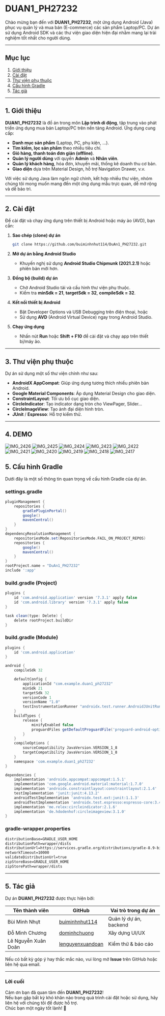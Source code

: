# DUAN1_PH27232

Chào mừng bạn đến với **DUAN1_PH27232**, một ứng dụng Android (Java) phục vụ quản lý và mua bán (E-commerce) các sản phẩm Laptop/PC. Dự án sử dụng Android SDK và các thư viện giao diện hiện đại nhằm mang lại trải nghiệm tốt nhất cho người dùng.

---

## Mục lục
1. [Giới thiệu](#gioithieu)  
2. [Cài đặt](#cai-dat)  
3. [Thư viện phụ thuộc](#thu-vien-phu-thuoc)  
4. [Cấu hình Gradle](#cau-hinh-gradle)  
5. [Tác giả](#tac-gia)  

---

<a name="gioithieu"></a>
## 1. Giới thiệu

**DUAN1_PH27232** là đồ án trong môn **Lập trình di động**, tập trung vào phát triển ứng dụng mua bán Laptop/PC trên nền tảng Android. Ứng dụng cung cấp:

- **Danh mục sản phẩm** (Laptop, PC, phụ kiện, …).  
- **Tìm kiếm, lọc sản phẩm** theo nhiều tiêu chí.  
- **Giỏ hàng, thanh toán đơn giản (offline)**.  
- **Quản lý người dùng** với quyền **Admin** và **Nhân viên**.  
- **Quản lý khách hàng**, hóa đơn, khuyến mãi, thống kê doanh thu cơ bản.  
- **Giao diện** dựa trên Material Design, hỗ trợ Navigation Drawer, v.v.

Với việc sử dụng Java làm ngôn ngữ chính, kết hợp nhiều thư viện, nhóm chúng tôi mong muốn mang đến một ứng dụng mẫu trực quan, dễ mở rộng và dễ bảo trì.

---

<a name="cai-dat"></a>
## 2. Cài đặt

Để cài đặt và chạy ứng dụng trên thiết bị Android hoặc máy ảo (AVD), bạn cần:

1. **Sao chép (clone) dự án**  
   ```bash
   git clone https://github.com/buiminhnhut114/DuAn1_PH27232.git
   ```

2. **Mở dự án bằng Android Studio**  
   - Khuyến nghị sử dụng **Android Studio Chipmunk (2021.2.1)** hoặc phiên bản mới hơn.

3. **Đồng bộ (build) dự án**  
   - Chờ Android Studio tải và cấu hình thư viện phụ thuộc.  
   - Kiểm tra **minSdk = 21**, **targetSdk = 32**, **compileSdk = 32**.  

4. **Kết nối thiết bị Android**  
   - Bật Developer Options và USB Debugging trên điện thoại, hoặc  
   - Sử dụng **AVD** (Android Virtual Device) ngay trong Android Studio.

5. **Chạy ứng dụng**  
   - Nhấn nút **Run** hoặc **Shift + F10** để cài đặt và chạy app trên thiết bị/máy ảo.

---

<a name="thu-vien-phu-thuoc"></a>
## 3. Thư viện phụ thuộc

Dự án sử dụng một số thư viện chính như sau:

- **AndroidX AppCompat**: Giúp ứng dụng tương thích nhiều phiên bản Android.  
- **Google Material Components**: Áp dụng Material Design cho giao diện.  
- **ConstraintLayout**: Tối ưu bố cục giao diện.  
- **CircleIndicator**: Tạo indicator dạng tròn cho ViewPager, Slider…  
- **CircleImageView**: Tạo ảnh đại diện hình tròn.  
- **JUnit** / **Espresso**: Hỗ trợ kiểm thử.

---
## 4. DEMO
![IMG_2426](https://github.com/user-attachments/assets/78b63587-2ac1-4abd-bf79-9f0ad695b368)
![IMG_2425](https://github.com/user-attachments/assets/12ff91cb-ebfe-43bd-9a43-532354a1af76)
![IMG_2424](https://github.com/user-attachments/assets/e051346a-0441-436b-ad42-8f7b5a1f5f79)
![IMG_2423](https://github.com/user-attachments/assets/ac6a8915-7ace-4103-948f-7427e3e55a91)
![IMG_2422](https://github.com/user-attachments/assets/bcdf6fea-edb6-48e5-9361-64c5f2e350c2)
![IMG_2421](https://github.com/user-attachments/assets/4e5df2db-9b8f-482c-a6fb-114cae3feaf5)
![IMG_2420](https://github.com/user-attachments/assets/701b1034-7d96-485d-82e7-b581b4abc1fe)
![IMG_2419](https://github.com/user-attachments/assets/c4dddf26-664e-4e33-a292-01bb18de9e1e)
![IMG_2418](https://github.com/user-attachments/assets/80ca8a4c-5276-4eb0-8e16-dc408e64b243)
![IMG_2417](https://github.com/user-attachments/assets/1611d30b-794d-4ad2-a200-3a15abf98053)


<a name="cau-hinh-gradle"></a>
## 5. Cấu hình Gradle

Dưới đây là một số thông tin quan trọng về cấu hình Gradle của dự án.

### **settings.gradle**
```groovy
pluginManagement {
    repositories {
        gradlePluginPortal()
        google()
        mavenCentral()
    }
}
dependencyResolutionManagement {
    repositoriesMode.set(RepositoriesMode.FAIL_ON_PROJECT_REPOS)
    repositories {
        google()
        mavenCentral()
    }
}
rootProject.name = "DuAn1_PH27232"
include ':app'
```

### **build.gradle (Project)**
```groovy
plugins {
    id 'com.android.application' version '7.3.1' apply false
    id 'com.android.library' version '7.3.1' apply false
}

task clean(type: Delete) {
    delete rootProject.buildDir
}
```

### **build.gradle (Module)**
```groovy
plugins {
    id 'com.android.application'
}

android {
    compileSdk 32

    defaultConfig {
        applicationId "com.example.duan1_ph27232"
        minSdk 21
        targetSdk 32
        versionCode 1
        versionName "1.0"
        testInstrumentationRunner "androidx.test.runner.AndroidJUnitRunner"
    }
    buildTypes {
        release {
            minifyEnabled false
            proguardFiles getDefaultProguardFile('proguard-android-optimize.txt'), 'proguard-rules.pro'
        }
    }
    compileOptions {
        sourceCompatibility JavaVersion.VERSION_1_8
        targetCompatibility JavaVersion.VERSION_1_8
    }
    namespace 'com.example.duan1_ph27232'
}

dependencies {
    implementation 'androidx.appcompat:appcompat:1.5.1'
    implementation 'com.google.android.material:material:1.7.0'
    implementation 'androidx.constraintlayout:constraintlayout:2.1.4'
    testImplementation 'junit:junit:4.13.2'
    androidTestImplementation 'androidx.test.ext:junit:1.1.3'
    androidTestImplementation 'androidx.test.espresso:espresso-core:3.4.0'
    implementation 'me.relex:circleindicator:2.1.6'
    implementation 'de.hdodenhof:circleimageview:3.1.0'
}
```

### **gradle-wrapper.properties**
```txt
distributionBase=GRADLE_USER_HOME
distributionPath=wrapper/dists
distributionUrl=https://services.gradle.org/distributions/gradle-8.9-bin.zip
networkTimeout=10000
validateDistributionUrl=true
zipStoreBase=GRADLE_USER_HOME
zipStorePath=wrapper/dists
```

---

<a name="tac-gia"></a>
## 5. Tác giả

Dự án **DUAN1_PH27232** được thực hiện bởi:

| Tên thành viên         | GitHub                           | Vai trò trong dự án        |
|------------------------|--------------------------------|----------------------------|
| Bùi Minh Nhựt         | [buiminhnhut114](https://github.com/buiminhnhut114) | Quản lý dự án, backend |
| Đỗ Minh Chương        | [dominhchuong](https://github.com/dominhchuong) | Xây dựng UI/UX         |
| Lê Nguyễn Xuân Doãn   | [lenguyenxuandoan](https://github.com/lenguyenxuandoan) | Kiểm thử & báo cáo     |

Nếu có bất kỳ góp ý hay thắc mắc nào, vui lòng mở **Issue** trên GitHub hoặc liên hệ qua email.

---

### **Lời cuối**
Cảm ơn bạn đã quan tâm đến **DUAN1_PH27232**!  
Nếu bạn gặp bất kỳ khó khăn nào trong quá trình cài đặt hoặc sử dụng, hãy liên hệ với chúng tôi để được hỗ trợ.  
Chúc bạn một ngày tốt lành! 🎉

<!-- End of README -->
